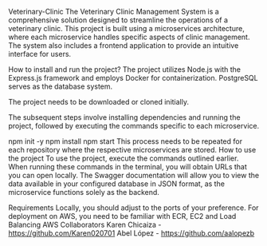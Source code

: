 Veterinary-Clinic
The Veterinary Clinic Management System is a comprehensive solution designed to streamline the operations of a veterinary clinic. This project is built using a microservices architecture, where each microservice handles specific aspects of clinic management. The system also includes a frontend application to provide an intuitive interface for users.

How to install and run the project?
The project utilizes Node.js with the Express.js framework and employs Docker for containerization. PostgreSQL serves as the database system.

The project needs to be downloaded or cloned initially.

The subsequent steps involve installing dependencies and running the project, followed by executing the commands specific to each microservice.

npm init -y
npm install
npm start
This process needs to be repeated for each repository where the respective microservices are stored.
How to use the project
To use the project, execute the commands outlined earlier. When running these commands in the terminal, you will obtain URLs that you can open locally. The Swagger documentation will allow you to view the data available in your configured database in JSON format, as the microservice functions solely as the backend.

Requirements
Locally, you should adjust to the ports of your preference.
For deployment on AWS, you need to be familiar with ECR, EC2 and Load Balancing AWS
Collaborators
Karen Chicaiza - https://github.com/Karen020701 Abel López - https://github.com/aalopezb
